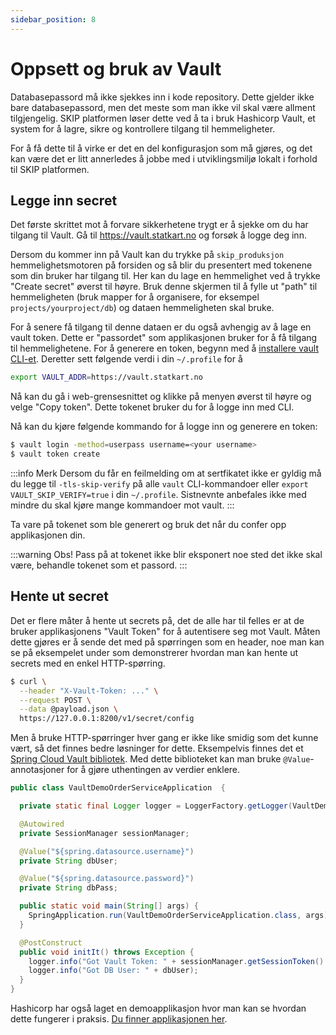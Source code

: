 ```yaml
---
sidebar_position: 8
---
```


# Oppsett og bruk av Vault

Databasepassord må ikke sjekkes inn i kode repository. Dette gjelder ikke bare
databasepassord, men det meste som man ikke vil skal være allment tilgjengelig.
SKIP platformen løser dette ved å ta i bruk Hashicorp Vault, et system for
å lagre, sikre og kontrollere tilgang til hemmeligheter.

For å få dette til å virke er det en del konfigurasjon som må gjøres, og det kan
være det er litt annerledes å jobbe med i utviklingsmiljø lokalt i forhold til
SKIP platformen.

## Legge inn secret

Det første skrittet mot å forvare sikkerhetene trygt er å sjekke om du har
tilgang til Vault. Gå til https://vault.statkart.no og forsøk å logge deg inn.

Dersom du kommer inn på Vault kan du trykke på `skip_produksjon`
hemmelighetsmotoren på forsiden og så blir du presentert med tokenene som din
bruker har tilgang til. Her kan du lage en hemmelighet ved å trykke "Create
secret" øverst til høyre. Bruk denne skjermen til å fylle ut "path" til
hemmeligheten (bruk mapper for å organisere, for eksempel
`projects/yourproject/db`) og dataen hemmeligheten skal bruke.

For å senere få tilgang til denne dataen er du også avhengig av å lage en vault
token. Dette er "passordet" som applikasjonen bruker for å få tilgang til
hemmelighetene. For å generere en token, begynn med å [installere vault
CLI-et](https://learn.hashicorp.com/tutorials/vault/getting-started-install?in=vault/getting-started).
Deretter sett følgende verdi i din `~/.profile` for å

```bash
export VAULT_ADDR=https://vault.statkart.no
```

Nå kan du gå i web-grensesnittet og klikke på menyen øverst til høyre og velge
"Copy token". Dette tokenet bruker du for å logge inn med CLI.

Nå kan du kjøre følgende kommando for å logge inn og generere en token:

```bash
$ vault login -method=userpass username=<your username>
$ vault token create
```

:::info Merk
Dersom du får en feilmelding om at sertfikatet ikke er gyldig må du legge til
`-tls-skip-verify` på alle `vault` CLI-kommandoer eller
`export VAULT_SKIP_VERIFY=true` i din `~/.profile`. Sistnevnte anbefales ikke
med mindre du skal kjøre mange kommandoer mot vault.
:::

Ta vare på tokenet som ble generert og bruk det når du confer opp applikasjonen
din.

:::warning Obs!
Pass på at tokenet ikke blir eksponert noe sted det ikke skal være, behandle
tokenet som et passord.
:::


## Hente ut secret

Det er flere måter å hente ut secrets på, det de alle har til felles er at de
bruker applikasjonens "Vault Token" for å autentisere seg mot Vault. Måten dette
gjøres er å sende det med på spørringen som en header, noe man kan se på
eksempelet under som demonstrerer hvordan man kan hente ut secrets med en enkel
HTTP-spørring.

```bash title="Hente ut secret med HTTP"
$ curl \
  --header "X-Vault-Token: ..." \
  --request POST \
  --data @payload.json \
  https://127.0.0.1:8200/v1/secret/config
```

Men å bruke HTTP-spørringer hver gang er ikke like smidig som det kunne vært, så
det finnes bedre løsninger for dette. Eksempelvis finnes det et [Spring Cloud
Vault bibliotek](https://spring.io/projects/spring-cloud-vault). Med dette
biblioteket kan man bruke `@Value`-annotasjoner for å gjøre uthentingen av
verdier enklere.

```java {8,11,21} title="Hente ut secret med Spring Could Vault"
public class VaultDemoOrderServiceApplication  {

  private static final Logger logger = LoggerFactory.getLogger(VaultDemoOrderServiceApplication.class);

  @Autowired
  private SessionManager sessionManager;

  @Value("${spring.datasource.username}")
  private String dbUser;

  @Value("${spring.datasource.password}")
  private String dbPass;

  public static void main(String[] args) {
    SpringApplication.run(VaultDemoOrderServiceApplication.class, args);
  }

  @PostConstruct
  public void initIt() throws Exception {
    logger.info("Got Vault Token: " + sessionManager.getSessionToken().getToken());
    logger.info("Got DB User: " + dbUser);
  }
}
```

Hashicorp har også laget en demoapplikasjon hvor man kan se hvordan dette
fungerer i praksis. [Du finner applikasjonen
her](https://learn.hashicorp.com/tutorials/vault/eaas-spring-demo).
